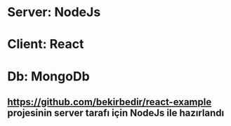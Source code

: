 # Server: NodeJs 
# Client: React
# Db: MongoDb


## https://github.com/bekirbedir/react-example projesinin server tarafı için NodeJs ile hazırlandı

